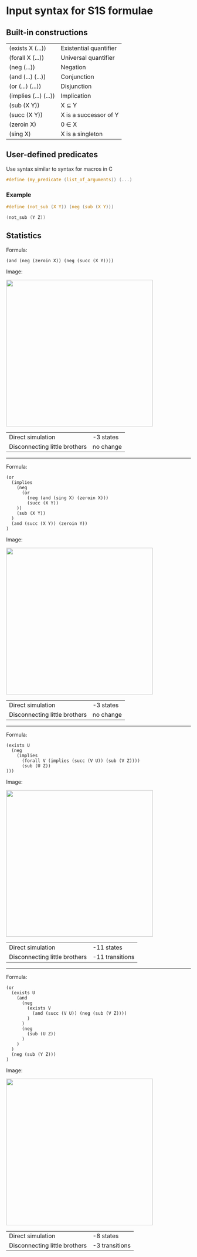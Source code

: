 # Input syntax for S1S formulae

## Built-in constructions

|			|				|
| ---			| ---				|
| (exists X (...))	| Existential quantifier	|
| (forall X (...))	| Universal quantifier		|
| (neg (...))		| Negation			|
| (and (...) (...))	| Conjunction			|
| (or (...) (...))	| Disjunction			|
| (implies (...) (...))	| Implication			|
| (sub (X Y))		| X <span>&#8838;</span> Y	|
| (succ (X Y))		| X is a successor of Y		|
| (zeroin X)		| 0 <span>&#8712;</span> X	|
| (sing X)		| X is a singleton		|

## User-defined predicates

Use syntax similar to syntax for macros in C

```c
#define (my_predicate (list_of_arguments)) (...)
```

### Example

```c
#define (not_sub (X Y)) (neg (sub (X Y)))

(not_sub (Y Z))
```

## Statistics

Formula:
```
(and (neg (zeroin X)) (neg (succ (X Y))))
```
Image:

<img src="https://github.com/barbora4/projektova-praxe/blob/master/images/graph2.png" width=400>

| | |
| --- | --- |
| Direct simulation | -3 states |
| Disconnecting little brothers | no change |

---

Formula:
```
(or
  (implies
    (neg
      (or
        (neg (and (sing X) (zeroin X)))
        (succ (X Y))
    ))
    (sub (X Y))
  )
  (and (succ (X Y)) (zeroin Y))
)
```
Image:

<img src="https://github.com/barbora4/projektova-praxe/blob/master/images/graph3.png" width=400>

| | |
| --- | --- |
| Direct simulation | -3 states |
| Disconnecting little brothers | no change |

---

Formula:
```
(exists U
  (neg
    (implies 
      (forall V (implies (succ (V U)) (sub (V Z))))
      (sub (U Z))
)))
```
Image:

<img src="https://github.com/barbora4/projektova-praxe/blob/master/images/graph1.png" width=400>

| | |
| --- | --- |
| Direct simulation | -11 states |
| Disconnecting little brothers | -11 transitions |

---

Formula:
```
(or
  (exists U
    (and
      (neg
        (exists V
          (and (succ (V U)) (neg (sub (V Z))))
        )
      )
      (neg
        (sub (U Z))
      )
    )
  )
  (neg (sub (Y Z)))
)
```
Image:

<img src="https://github.com/barbora4/projektova-praxe/blob/master/images/graph4.png" width=400>

| | |
| --- | --- |
| Direct simulation | -8 states |
| Disconnecting little brothers | -3 transitions |

